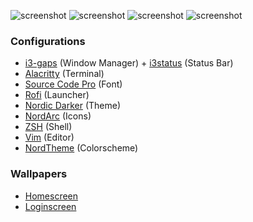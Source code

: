 
![screenshot](https://raw.githubusercontent.com/sarveshspatil111/i3wm-nord/main/i3wm-nord.png)
![screenshot](https://raw.githubusercontent.com/sarveshspatil111/Dotfiles/main/Pictures/screenshots/sc1.jpg?token=AOBGIISN6HJ45FBF5LXLY3LANQ4Z2)
![screenshot](https://raw.githubusercontent.com/sarveshspatil111/Dotfiles/main/Pictures/screenshots/rofi-thunar.jpg?token=AOBGIIXLZKMH42QPY5DFQHDANRICS)
![screenshot](https://raw.githubusercontent.com/sarveshspatil111/Dotfiles/main/Pictures/screenshots/lock.jpg?token=AOBGIITB3IRCFE6S3ZJYZ63ANRIEC)

### Configurations
- [i3-gaps](https://github.com/sarveshspatil111/Dotfiles/tree/main/.config/i3) (Window Manager) + [i3status](https://github.com/sarveshspatil111/Dotfiles/tree/main/.config/i3status) (Status Bar)
- [Alacritty](https://github.com/sarveshspatil111/Dotfiles/tree/main/.config/alacritty) (Terminal)
- [Source Code Pro](https://github.com/adobe-fonts/source-code-pro) (Font)
- [Rofi](https://github.com/sarveshspatil111/Dotfiles/tree/main/.config/rofi) (Launcher)
- [Nordic Darker](https://github.com/sarveshspatil111/Dotfiles/tree/main/.icons/Nordic-Darker) (Theme)
- [NordArc](https://github.com/sarveshspatil111/Dotfiles/tree/main/.icons/NordArc-Icons) (Icons)
- [ZSH](https://github.com/sarveshspatil111/Dotfiles/blob/main/.zshrc) (Shell)
- [Vim](https://github.com/sarveshspatil111/Dotfiles/blob/main/.vimrc) (Editor)
- [NordTheme](https://www.nordtheme.com/) (Colorscheme)

### Wallpapers
- [Homescreen](https://github.com/sarveshspatil111/Dotfiles/blob/main/Pictures/walls/ign-0001.png)
- [Loginscreen](https://github.com/sarveshspatil111/Dotfiles/blob/main/Pictures/arco-login.jpg)
